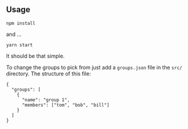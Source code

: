 ## Usage

`npm install`

and ... 

`yarn start`

It should be that simple.


To change the groups to pick from just add a `groups.json` file in the `src/` directory. The structure of this file:

```
{
  "groups": [
    {
      "name": "group 1",
      "members": ["tom", "bob", "bill"]
    }
  ]
}
```
